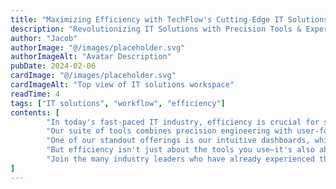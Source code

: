 ```yaml
---
title: "Maximizing Efficiency with TechFlow's Cutting-Edge IT Solutions"
description: "Revolutionizing IT Solutions with Precision Tools & Expert Support"
author: "Jacob"
authorImage: "@/images/placeholder.svg"
authorImageAlt: "Avatar Description"
pubDate: 2024-02-06
cardImage: "@/images/placeholder.svg"
cardImageAlt: "Top view of IT solutions workspace"
readTime: 4
tags: ["IT solutions", "workflow", "efficiency"]
contents: [
        "In today's fast-paced IT industry, efficiency is crucial for success. At TechFlow, we understand the importance of optimizing workflows to meet deadlines and stay within budget. That's why we're thrilled to introduce our cutting-edge IT solutions designed to enhance your projects like never before.",
        "Our suite of tools combines precision engineering with user-focused design, ensuring maximum productivity throughout every development cycle. From cloud integration to advanced cybersecurity solutions, TechFlow's products are built to handle the demands of the IT world while optimizing your workflow.",
        "One of our standout offerings is our intuitive dashboards, which provide real-time insights into project progress, resource allocation, and more. With easy-to-use interfaces, managing and tracking your projects has never been simpler.",
        "But efficiency isn't just about the tools you use—it's also about the support you get. That's why TechFlow offers comprehensive documentation and expert guidance every step of the way. Our dedicated teams are here to help, ensuring you get the most out of our products.",
        "Join the many industry leaders who have already experienced the difference TechFlow solutions can make. With our advanced tools, you can fast-track your IT projects and stay ahead of the competition."
]
---
```

